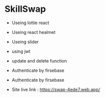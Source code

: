 # SkillSwap

- Useing lottie react
- Useing react healmet
- Useing slider
- using jwt
- update and delete function
- Authenticate by firsebase
- Authenticate by firsebase

- Site live link : https://swap-4ede7.web.app/